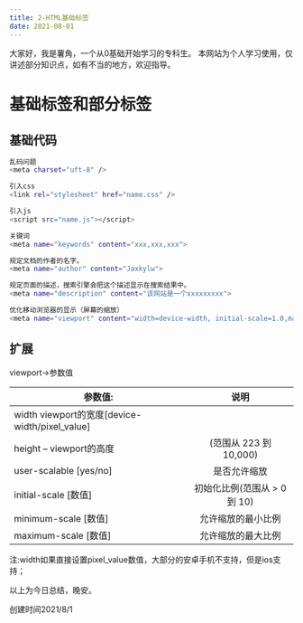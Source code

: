 ```yaml
---
title: 2-HTML基础标签
date: 2021-08-01
---
```


大家好，我是薯角，一个从0基础开始学习的专科生。
本网站为个人学习使用，仅讲述部分知识点，如有不当的地方，欢迎指导。

# 基础标签和部分<meta>标签

## 基础代码
``` bash
乱码问题
<meta charset="uft-8" />

引入css
<link rel="stylesheet" href="name.css" />

引入js
<script src="name.js"></script>

关键词
<meta name="keywords" content="xxx,xxx,xxx">

规定文档的作者的名字。
<meta name="author" content="Jaxkylw">

规定页面的描述，搜索引擎会把这个描述显示在搜索结果中。
<meta name="description" content="该网站是一个xxxxxxxxx">

优化移动浏览器的显示（屏幕的缩放）
<meta name="viewport" content="width=device-width, initial-scale=1.0,maximum-scale=1.0, user-scalable=no"/>

```

## <meta name="viewport">扩展

viewport->参数值

| 参数值: | 说明 |
| ------ | :----: |
| width viewport的宽度[device-width/pixel_value] |  |
| height – viewport的高度 | (范围从 223 到 10,000) | 
| user-scalable [yes/no] | 是否允许缩放 |  
| initial-scale [数值] | 初始化比例(范围从 > 0 到 10)  |
| minimum-scale [数值] | 允许缩放的最小比例 |
| maximum-scale [数值] | 允许缩放的最大比例 |

注:width如果直接设置pixel_value数值，大部分的安卓手机不支持，但是ios支持； 

以上为今日总结，晚安。

创建时间2021/8/1
